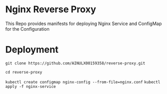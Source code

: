 # Nginx Reverse Proxy

This Repo provides manifests for deploying Nginx Service and ConfigMap for the Configuration


# Deployment
```
git clone https://github.com/AINULX00159358/reverse-proxy.git 
```
`` cd reverse-proxy ``

``
kubectl create configmap nginx-config --from-file=nginx.conf
``
``
kubectl apply -f nginx-service
`` 
